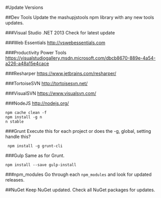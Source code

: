 #Update Versions

##Dev Tools
Update the mashupjstools npm library with any new tools updates.

###Visual Studio .NET 2013
Check for latest update

###Web Essentials
http://vswebessentials.com

###Productivity Power Tools
https://visualstudiogallery.msdn.microsoft.com/dbcb8670-889e-4a54-a226-a48a15e4cace

###Resharper
https://www.jetbrains.com/resharper/

###TortoiseSVN
http://tortoisesvn.net/

###VisualSVN
https://www.visualsvn.com/

###NodeJS
http://nodejs.org/

    npm cache clean -f 
    npm install -g n 
    n stable
 
###Grunt
Execute this for each project or does the -g, global, setting handle this?

     npm install -g grunt-cli

###Gulp
Same as for Grunt.

    npm install --save gulp-install


###npm_modules
Go through each `npm_modules` and look for updated releases.

##NuGet
Keep NuGet updated.
Check all NuGet packages for updates.
